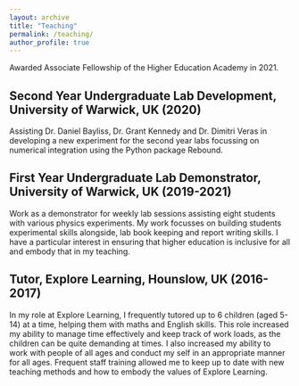 ```yaml
---
layout: archive
title: "Teaching"
permalink: /teaching/
author_profile: true
---
```


Awarded Associate Fellowship of the Higher Education Academy in 2021.

**Second Year Undergraduate Lab Development**, University of Warwick, UK (2020)
------
Assisting Dr. Daniel Bayliss, Dr. Grant Kennedy and Dr. Dimitri Veras in developing a new experiment for the second year labs focussing on numerical integration using the Python package Rebound.  

**First Year Undergraduate Lab Demonstrator**, University of Warwick, UK (2019-2021)
------
Work as a demonstrator for weekly lab sessions assisting eight students with various physics experiments. My work focusses on building students experimental skills alongside, lab book keeping and report writing skills. I have a particular interest in ensuring that higher education is inclusive for all and embody that in my teaching. 

**Tutor**, Explore Learning, Hounslow, UK (2016-2017)
------
In my role at Explore Learning, I frequently tutored up to 6 children (aged 5-14) at a time, helping them with maths and English skills. This role increased my ability to manage time effectively and keep track of work loads, as the children can be quite demanding at times. I also increased my ability to work with people of all ages and conduct my self in an appropriate manner for all ages. Frequent staff training allowed me to keep up to date with new teaching methods and how to embody the values of Explore Learning.

